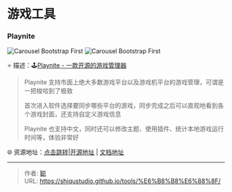 # 游戏工具


### Playnite

<img src="https://bib0.com/xc/i/2023/06/20/screen2.jpg" alt="Carousel Bootstrap First"  />

<img src="https://bib0.com/xc/i/2023/06/20/screen5.jpg" alt="Carousel Bootstrap First"  />

⭐️  描述：🕹️[Playnite - 一款开源的游戏管理器](https://playnite.link/)

>Playnite 支持市面上绝大多数游戏平台以及游戏机平台的游戏管理，可谓是一把梭哈到了极致
>
>首次进入软件选择要同步哪些平台的游戏，同步完成之后可以直观地看到各个游戏封面，还支持自定义游戏信息
>
>Playnite 也支持中文，同时还可以修改主题、使用插件、统计本地游戏运行时间等，体验非常好

🌐 资源地址：[点击跳转](https://playnite.link/)|[开源地址](https://github.com/JosefNemec/Playnite) | [文档地址](https://api.playnite.link/docs/master/tutorials/extensions/intro.html)


---

> 作者: [聪](https://shiqustudio.github.io/)  
> URL: https://shiqustudio.github.io/tools/%E6%B8%B8%E6%88%8F/  

